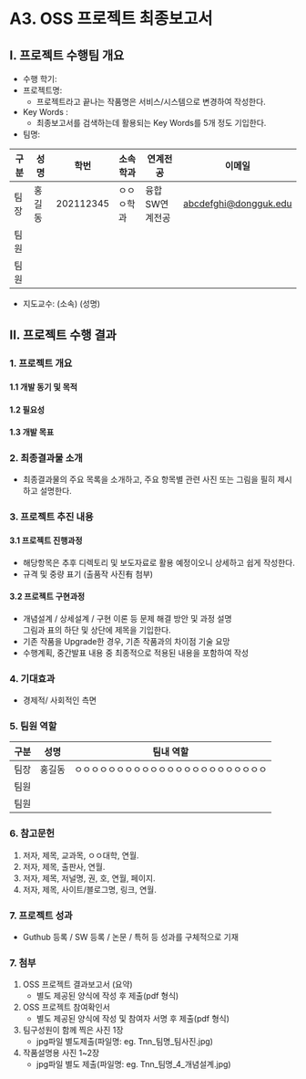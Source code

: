 # A3. OSS 프로젝트 최종보고서

## I. 프로젝트 수행팀 개요

* 수행 학기:  
* 프로젝트명:  
    * 프로젝트라고 끝나는 작품명은 서비스/시스템으로 변경하여 작성한다.  
* Key Words :  
    * 최종보고서를 검색하는데 활용되는 Key Words를 5개 정도 기입한다.  
* 팀명:     

구분 | 성명 | 학번 | 소속학과 | 연계전공 | 이메일
------|-------|-------|-------|-------|-------
팀장 | 홍길동 | 202112345 | ㅇㅇㅇ학과 | 융합SW연계전공 | abcdefghi@dongguk.edu         
팀원 |        |         |         |         |         
팀원 |        |         |         |         |         

* 지도교수: (소속)      (성명)      

## II. 프로젝트  수행 결과

### 1. 프로젝트 개요  

#### 1.1 개발 동기 및 목적  

#### 1.2 필요성  

#### 1.3 개발 목표  

### 2. 최종결과물 소개  

* 최종결과물의 주요 목록을 소개하고, 주요 항목별 관련 사진 또는 그림을 필히 제시하고 설명한다.  

### 3. 프로젝트 추진 내용    

#### 3.1 프로젝트 진행과정    

* 해당항목은 추후 디렉토리 및 보도자료로 활용 예정이오니 상세하고 쉽게 작성한다.    
* 규격 및 중량 표기 (출품작 사진有 첨부)  

#### 3.2 프로젝트 구현과정    

* 개념설계 / 상세설계 / 구현 이론 등 문제 해결 방안 및 과정 설명  
    그림과 표의 하단 및 상단에 제목을 기입한다.  
* 기존 작품을 Upgrade한 경우, 기존 작품과의 차이점 기술 요망 
* 수행계획, 중간발표 내용 중 최종적으로 적용된 내용을 포함하여 작성   

### 4. 기대효과  

* 경제적/ 사회적인 측면  

### 5. 팀원 역할    

구분 | 성명 | 팀내 역할 
:----:|:-----:|-------
팀장 | 홍길동 | ㅇㅇㅇㅇㅇㅇㅇㅇㅇㅇㅇㅇㅇㅇㅇㅇㅇㅇㅇㅇㅇㅇㅇ 
팀원 |        |         
팀원 |        |         

### 6. 참고문헌  

1. 저자, 제목, 교과목, ㅇㅇ대학, 연월.  
2. 저자, 제목, 출판사, 연월.
2. 저자, 제목, 저널명, 권, 호, 연월, 페이지.
3. 저자, 제목, 사이트/블로그명, 링크, 연월.  

### 7. 프로젝트 성과    

* Guthub 등록 / SW 등록 / 논문 / 특허 등 성과를 구체적으로 기재  

### 7. 첨부  

1. OSS 프로젝트 결과보고서 (요약)  
    * 별도 제공된 양식에 작성 후 제출(pdf 형식)  
2. OSS 프로젝트 참여확인서  
    * 별도 제공된 양식에 작성 및 참여자 서명 후 제출(pdf 형식)    
3. 팀구성원이 함께 찍은 사진 1장  
    * jpg파일 별도제출(파일명: eg. Tnn_팀명_팀사진.jpg)  
4. 작품설명용 사진 1~2장  
    * jpg파일 별도 제출(파일명: eg. Tnn_팀명_4_개념설계.jpg)  

